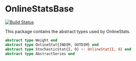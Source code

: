 # OnlineStatsBase

[![Build Status](https://travis-ci.org/joshday/OnlineStatsBase.jl.svg?branch=master)](https://travis-ci.org/joshday/OnlineStatsBase.jl)
<!-- [![codecov.io](http://codecov.io/github/joshday/OnlineStatsBase.jl/coverage.svg?branch=master)](http://codecov.io/github/joshday/OnlineStatsBase.jl?branch=master) -->


This package contains the abstract types used by OnlineStats.

```julia
abstract type Weight end
abstract type OnlineStat{INDIM, OUTDIM} end
abstract type StochasticStat{I, O} <: OnlineStat{I, O} end
abstract type AbstractSeries end
```
